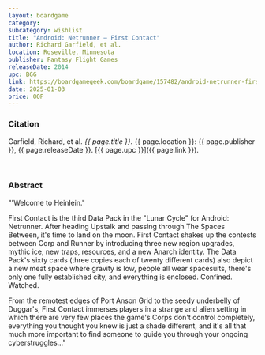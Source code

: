 ```yaml
---
layout: boardgame
category:
subcategory: wishlist
title: "Android: Netrunner – First Contact"
author: Richard Garfield, et al.
location: Roseville, Minnesota
publisher: Fantasy Flight Games
releaseDate: 2014
upc: BGG
link: https://boardgamegeek.com/boardgame/157482/android-netrunner-first-contact
date: 2025-01-03
price: OOP
---
```


### Citation

Garfield, Richard, et al. *{{ page.title }}.* {{ page.location }}: {{ page.publisher }}, {{ page.releaseDate }}. [{{ page.upc }}]({{ page.link }}).

<br>


### Abstract

"'Welcome to Heinlein.'

First Contact is the third Data Pack in the "Lunar Cycle" for Android: Netrunner. After heading Upstalk and passing through The Spaces Between, it's time to land on the moon. First Contact shakes up the contests between Corp and Runner by introducing three new region upgrades, mythic ice, new traps, resources, and a new Anarch identity. The Data Pack's sixty cards (three copies each of twenty different cards) also depict a new meat space where gravity is low, people all wear spacesuits, there's only one fully established city, and everything is enclosed. Confined. Watched.

From the remotest edges of Port Anson Grid to the seedy underbelly of Duggar's, First Contact immerses players in a strange and alien setting in which there are very few places the game's Corps don't control completely, everything you thought you knew is just a shade different, and it's all that much more important to find someone to guide you through your ongoing cyberstruggles..."
